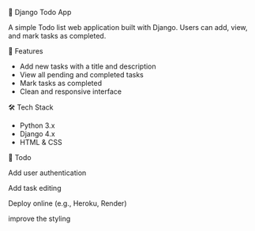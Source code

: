 📝 Django Todo App

A simple Todo list web application built with Django. Users can add, view, and mark tasks as completed.

 🚀 Features

- Add new tasks with a title and description
- View all pending and completed tasks
- Mark tasks as completed
- Clean and responsive interface

🛠️ Tech Stack

- Python 3.x
- Django 4.x
- HTML & CSS

📌 Todo

 Add user authentication

 Add task editing

 Deploy online (e.g., Heroku, Render)

 improve the styling
